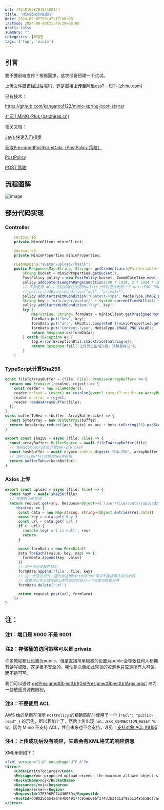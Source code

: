 ```yaml
---
url: /7238165878154502144
title: 'Minio之前端直传'
date: 2024-09-07T20:47:17+08:00
lastmod: 2024-09-09T21:49:29+08:00
draft: false
summary: ""
categories: [框架]
tags: ['top', 'minio']
---
```




## 引言

要不要前端直传？根据需求，这次准备搭建一个试试。

[上传文件应该经过后端吗，还是直接上传至阿里oss? - 知乎 (zhihu.com)](https://www.zhihu.com/question/461803154)

已有技术：

https://github.com/kangaroo1122/minio-spring-boot-starter

[介绍 | MinIO-Plus (baldhead.cn)](https://minio-plus-docs.baldhead.cn/guide/intro.html)

相关文档：

[Java 快速入门指南](https://min.io/docs/minio/linux/developers/java/minio-java.html#)

[获取PresignedPostFormData（PostPolicy 策略）](https://min.io/docs/minio/linux/developers/java/API.html#getpresignedpostformdata-postpolicy-policy)

[PostPolicy](http://minio.github.io/minio-java/io/minio/MinioClient.html#getPresignedPostFormData-io.minio.PostPolicy-)

[POST 策略](https://docs.aws.amazon.com/AmazonS3/latest/API/sigv4-HTTPPOSTConstructPolicy.html)

## 流程图解

![image](https://cdn.jsdelivr.net/gh/zrgzs/images@main/images/2024%2F09%2F09%2F21-30-36-85281dc8f3aaf27a21b429e3c7c05a8a-85281dc8f3aaf27a21b429e3c7c05a8a-242384.png)

## 部分代码实现

### Controller

```java
	@Autowired
    private MinioClient minioClient;

    @Autowired
    private MinioProperties minioProperties;

    @GetMapping("avatar/upload/{hash}")
    public Response<Map<String, String>> getCredentials(@PathVariable("hash") String hash) {
        String bucket = minioProperties.getBucket();
        PostPolicy policy = new PostPolicy(bucket, ZonedDateTime.now().plusHours(2L));
        policy.addContentLengthRangeCondition(100 * 1024, 2 * 1024 * 1024);
        // 不要使用 ACL，否则前端在使用该policy上传时您会收到一个 net::ERR_CONNECTION_RESET 错误
        // policy.addEqualsCondition("acl", "private");
        policy.addStartsWithCondition("Content-Type", MediaType.IMAGE_PNG_VALUE);
        String key = "mini/user/avatar/" + System.currentTimeMillis() + hash + ".png";
        policy.addStartsWithCondition("key", key);
        try {
            Map<String, String> formData = minioClient.getPresignedPostFormData(policy);
            formData.put("key", key);
            formData.put("url", URLUtil.completeUrl(minioProperties.getEndpoint(), bucket));
            formData.put("Content-Type", MediaType.IMAGE_PNG_VALUE);
            return Response.ok(formData);
        } catch (Exception e) {
            log.error(ExceptionUtil.stacktraceToString(e));
            return Response.fail("上传凭证生成失败，请稍后再试");
        }
    }
```

### TypeScript计算Sha256

```typescript
const fileToArrayBuffer = (file: File): Promise<ArrayBuffer> => {
  return new Promise((resolve, reject) => {
    const reader = new FileReader();
    reader.onload = (event) => resolve(event?.target?.result as ArrayBuffer);
    reader.onerror = reject;
    reader.readAsArrayBuffer(file);
  });
}
const bufferToHex = (buffer: ArrayBufferLike) => {
  const byteArray = new Uint8Array(buffer);
  return byteArray.reduce((acc, byte) => acc + byte.toString(16).padStart(2, '0'), '');
}

export const sha256 = async (file: File) => {
  const arrayBuffer: BufferSource = await fileToArrayBuffer(file)
  // 使用SubtleCrypto计算SHA-256 hash
  const hashBuffer = await crypto.subtle.digest('SHA-256', arrayBuffer);
  // 将ArrayBuffer转换为hex字符串
  return bufferToHex(hashBuffer);
}
```

### Axios 上传

```typescript
export const upload = async (file: File) => {
  const hash = await sha256(file)
  // 先获取上传凭证
  return request.get<any, Response<Object>>(`/user/file/avatar/upload/${ hash }`)
    .then(res => {
      const data = new Map<string, string>(Object.entries(res.data))
      const key = data.get('key')
      const url = data.get('url')
      if (! url) {
        console.log('url is null', res)
        return
      }

      const formData = new FormData()
      data.forEach((value, key, map) => {
        formData.append(key, value)
      })
      // 这一步必须放在最后
      formData.append('file', file, key)
      // 这一步是必须的，因为发送给Minio的Post请求不能携带多余的参数
      // 或者可以在后端传回上传凭证时封装为一个对象将两者分开
      formData.delete('url')

      return request.post(url, formData)
    })
}
```

## 注：

### 注1：端口是 9000 不是 9001

### 注2：存储桶的访问策略可以是 private

许多教程都让设置为public，但是直接简单粗暴的设置为public会导致任何人都拥有读写权限，这是极不安全的。哪怕是头像如此常见的资源也只应是所有人可读，而不是可写。

我们可以通过 [getPresignedObjectUrl(GetPresignedObjectUrlArgs args)](https://min.io/docs/minio/linux/developers/java/API.html#getpresignedobjecturl-getpresignedobjecturlargs-args) 来为一些敏感资源做限制。

### 注3：不要使用 ACL

AWS 给的示例在演示 `PostPolicy` 的精确匹配时使用了一个 `{"acl": "public-read" }` 的示例，所以我加上了，然后上传出现 `net::ERR_CONNECTION_RESET 错误`，因为 Minio 不支持 ACL，并且未来也不会支持，详见：[支持对象 ACL #8195](https://github.com/minio/minio/issues/8195)

### 注4：上传成功后没有响应，失败会有XML格式的响应信息

XML示例如下：

```xml
<?xml version="1.0" encoding="UTF-8"?>
<Error>
    <Code>EntityTooLarge</Code>
    <Message>Your proposed upload exceeds the maximum allowed object size.</Message>
    <BucketName>noj</BucketName>
    <Resource>/noj</Resource>
    <Region>server</Region>
    <RequestId>17F396FC74436E5D</RequestId>
    <HostId>dd9025bab4ad464b049177c95eb6ebf374d3b3fd1af9251148b658df7ac2e3e8</HostId>
</Error>
```

